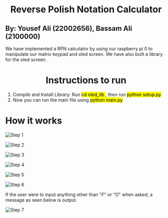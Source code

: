 
<h1 align="center"> Reverse Polish Notation Calculator </h1>




By: Yousef Ali (22002656), Bassam Ali (2100000)
---------------------

We have implemented a RPN calculator by using our raspberry pi 0 to manipulate our matrix keypad and oled screen. We have also built a library for the oled screen.


<h1 align="center"> Instructions to run </h1>


1. Compile and Install Library: Run <mark>cd oled_lib </mark>, then run <mark>python setup.py</mark>
2. Now you can run the main file using <mark>python main.py</mark> 




# How it works



![Step 1](./start.png)



![Step 2](./submit2.png)

![Step 3](./Images/flag_working.png)

![Step 4](./Images/Lost_submit.png)



![Step 5](./Won.png)



![Step 6](./gamefunction.png)




If the user were to input anything other than "F" or "O" when asked, a message as seen below is output.


![Step 7](./Error1.png)






